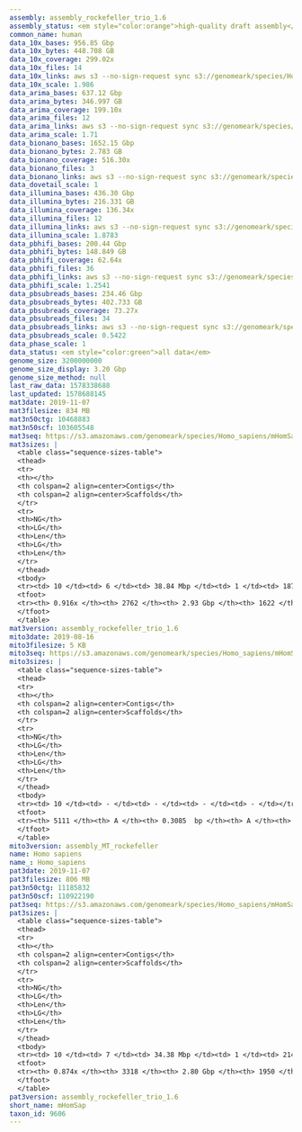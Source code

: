 ```yaml
---
assembly: assembly_rockefeller_trio_1.6
assembly_status: <em style="color:orange">high-quality draft assembly</em>
common_name: human
data_10x_bases: 956.85 Gbp
data_10x_bytes: 448.708 GB
data_10x_coverage: 299.02x
data_10x_files: 14
data_10x_links: aws s3 --no-sign-request sync s3://genomeark/species/Homo_sapiens/mHomSap1/genomic_data/10x/ .<br>aws s3 --no-sign-request sync s3://genomeark/species/Homo_sapiens/mHomSap2/genomic_data/10x/ .<br>aws s3 --no-sign-request sync s3://genomeark/species/Homo_sapiens/mHomSap3/genomic_data/10x/ .<br>
data_10x_scale: 1.986
data_arima_bases: 637.12 Gbp
data_arima_bytes: 346.997 GB
data_arima_coverage: 199.10x
data_arima_files: 12
data_arima_links: aws s3 --no-sign-request sync s3://genomeark/species/Homo_sapiens/mHomSap1/genomic_data/arima/ .<br>aws s3 --no-sign-request sync s3://genomeark/species/Homo_sapiens/mHomSap2/genomic_data/arima/ .<br>aws s3 --no-sign-request sync s3://genomeark/species/Homo_sapiens/mHomSap3/genomic_data/arima/ .<br>
data_arima_scale: 1.71
data_bionano_bases: 1652.15 Gbp
data_bionano_bytes: 2.783 GB
data_bionano_coverage: 516.30x
data_bionano_files: 3
data_bionano_links: aws s3 --no-sign-request sync s3://genomeark/species/Homo_sapiens/mHomSap1/genomic_data/bionano/ .<br>aws s3 --no-sign-request sync s3://genomeark/species/Homo_sapiens/mHomSap2/genomic_data/bionano/ .<br>aws s3 --no-sign-request sync s3://genomeark/species/Homo_sapiens/mHomSap3/genomic_data/bionano/ .<br>
data_dovetail_scale: 1
data_illumina_bases: 436.30 Gbp
data_illumina_bytes: 216.331 GB
data_illumina_coverage: 136.34x
data_illumina_files: 12
data_illumina_links: aws s3 --no-sign-request sync s3://genomeark/species/Homo_sapiens/mHomSap1/genomic_data/illumina/ .<br>aws s3 --no-sign-request sync s3://genomeark/species/Homo_sapiens/mHomSap2/genomic_data/illumina/ .<br>
data_illumina_scale: 1.8783
data_pbhifi_bases: 200.44 Gbp
data_pbhifi_bytes: 148.849 GB
data_pbhifi_coverage: 62.64x
data_pbhifi_files: 36
data_pbhifi_links: aws s3 --no-sign-request sync s3://genomeark/species/Homo_sapiens/mHomSap1/genomic_data/pacbio/ . --exclude "*subreads.bam*"<br>aws s3 --no-sign-request sync s3://genomeark/species/Homo_sapiens/mHomSap2/genomic_data/pacbio/ . --exclude "*subreads.bam*"<br>aws s3 --no-sign-request sync s3://genomeark/species/Homo_sapiens/mHomSap3/genomic_data/pacbio/ . --exclude "*subreads.bam*"<br>
data_pbhifi_scale: 1.2541
data_pbsubreads_bases: 234.46 Gbp
data_pbsubreads_bytes: 402.733 GB
data_pbsubreads_coverage: 73.27x
data_pbsubreads_files: 34
data_pbsubreads_links: aws s3 --no-sign-request sync s3://genomeark/species/Homo_sapiens/mHomSap3/genomic_data/pacbio/ . --exclude "*ccs.bam*"<br>
data_pbsubreads_scale: 0.5422
data_phase_scale: 1
data_status: <em style="color:green">all data</em>
genome_size: 3200000000
genome_size_display: 3.20 Gbp
genome_size_method: null
last_raw_data: 1578338688
last_updated: 1578688145
mat3date: 2019-11-07
mat3filesize: 834 MB
mat3n50ctg: 10468883
mat3n50scf: 103605548
mat3seq: https://s3.amazonaws.com/genomeark/species/Homo_sapiens/mHomSap3/assembly_rockefeller_trio_1.6/mHomSap3.mat.asm.20191107.fasta.gz
mat3sizes: |
  <table class="sequence-sizes-table">
  <thead>
  <tr>
  <th></th>
  <th colspan=2 align=center>Contigs</th>
  <th colspan=2 align=center>Scaffolds</th>
  </tr>
  <tr>
  <th>NG</th>
  <th>LG</th>
  <th>Len</th>
  <th>LG</th>
  <th>Len</th>
  </tr>
  </thead>
  <tbody>
  <tr><td> 10 </td><td> 6 </td><td> 38.84 Mbp </td><td> 1 </td><td> 187.62 Mbp </td></tr>  <tr><td> 20 </td><td> 17 </td><td> 26.64 Mbp </td><td> 3 </td><td> 140.89 Mbp </td></tr>  <tr><td> 30 </td><td> 31 </td><td> 18.38 Mbp </td><td> 6 </td><td> 129.44 Mbp </td></tr>  <tr><td> 40 </td><td> 50 </td><td> 14.81 Mbp </td><td> 8 </td><td> 110.61 Mbp </td></tr>  <tr style="background-color:#cccccc;"><td> 50 </td><td> 75 </td><td style="background-color:#88ff88;"> 10.47 Mbp </td><td> 11 </td><td style="background-color:#88ff88;"> 103.61 Mbp </td></tr>  <tr><td> 60 </td><td> 110 </td><td> 8.04 Mbp </td><td> 15 </td><td> 87.76 Mbp </td></tr>  <tr><td> 70 </td><td> 162 </td><td> 4.78 Mbp </td><td> 19 </td><td> 60.18 Mbp </td></tr>  <tr><td> 80 </td><td> 265 </td><td> 1.88 Mbp </td><td> 25 </td><td> 43.69 Mbp </td></tr>  <tr><td> 90 </td><td> 1384 </td><td> 67.09 Kbp </td><td> 151 </td><td> 0.20 Mbp </td></tr>  <tr><td> 100 </td><td> - </td><td> - </td><td> - </td><td> - </td></tr>  </tbody>
  <tfoot>
  <tr><th> 0.916x </th><th> 2762 </th><th> 2.93 Gbp </th><th> 1622 </th><th> 2.96 Gbp </th></tr>
  </tfoot>
  </table>
mat3version: assembly_rockefeller_trio_1.6
mito3date: 2019-08-16
mito3filesize: 5 KB
mito3seq: https://s3.amazonaws.com/genomeark/species/Homo_sapiens/mHomSap3/assembly_MT_rockefeller/mHomSap3.MT.20190816.fasta.gz
mito3sizes: |
  <table class="sequence-sizes-table">
  <thead>
  <tr>
  <th></th>
  <th colspan=2 align=center>Contigs</th>
  <th colspan=2 align=center>Scaffolds</th>
  </tr>
  <tr>
  <th>NG</th>
  <th>LG</th>
  <th>Len</th>
  <th>LG</th>
  <th>Len</th>
  </tr>
  </thead>
  <tbody>
  <tr><td> 10 </td><td> - </td><td> - </td><td> - </td><td> - </td></tr>  <tr><td> 20 </td><td> - </td><td> - </td><td> - </td><td> - </td></tr>  <tr><td> 30 </td><td> - </td><td> - </td><td> - </td><td> - </td></tr>  <tr><td> 40 </td><td> - </td><td> - </td><td> - </td><td> - </td></tr>  <tr style="background-color:#cccccc;"><td> 50 </td><td> - </td><td style="background-color:#ff8888;"> - </td><td> - </td><td style="background-color:#ff8888;"> - </td></tr>  <tr><td> 60 </td><td> - </td><td> - </td><td> - </td><td> - </td></tr>  <tr><td> 70 </td><td> - </td><td> - </td><td> - </td><td> - </td></tr>  <tr><td> 80 </td><td> - </td><td> - </td><td> - </td><td> - </td></tr>  <tr><td> 90 </td><td> - </td><td> - </td><td> - </td><td> - </td></tr>  <tr><td> 100 </td><td> - </td><td> - </td><td> - </td><td> - </td></tr>  </tbody>
  <tfoot>
  <tr><th> 5111 </th><th> A </th><th> 0.3085  bp </th><th> A </th><th> 0.3085  bp </th></tr>
  </tfoot>
  </table>
mito3version: assembly_MT_rockefeller
name: Homo sapiens
name_: Homo_sapiens
pat3date: 2019-11-07
pat3filesize: 806 MB
pat3n50ctg: 11185832
pat3n50scf: 110922190
pat3seq: https://s3.amazonaws.com/genomeark/species/Homo_sapiens/mHomSap3/assembly_rockefeller_trio_1.6/mHomSap3.pat.asm.20191107.fasta.gz
pat3sizes: |
  <table class="sequence-sizes-table">
  <thead>
  <tr>
  <th></th>
  <th colspan=2 align=center>Contigs</th>
  <th colspan=2 align=center>Scaffolds</th>
  </tr>
  <tr>
  <th>NG</th>
  <th>LG</th>
  <th>Len</th>
  <th>LG</th>
  <th>Len</th>
  </tr>
  </thead>
  <tbody>
  <tr><td> 10 </td><td> 7 </td><td> 34.38 Mbp </td><td> 1 </td><td> 214.90 Mbp </td></tr>  <tr><td> 20 </td><td> 17 </td><td> 26.07 Mbp </td><td> 2 </td><td> 195.51 Mbp </td></tr>  <tr><td> 30 </td><td> 31 </td><td> 21.48 Mbp </td><td> 4 </td><td> 142.46 Mbp </td></tr>  <tr><td> 40 </td><td> 48 </td><td> 16.55 Mbp </td><td> 6 </td><td> 131.06 Mbp </td></tr>  <tr style="background-color:#cccccc;"><td> 50 </td><td> 73 </td><td style="background-color:#88ff88;"> 11.19 Mbp </td><td> 9 </td><td style="background-color:#88ff88;"> 110.92 Mbp </td></tr>  <tr><td> 60 </td><td> 110 </td><td> 6.89 Mbp </td><td> 13 </td><td> 78.14 Mbp </td></tr>  <tr><td> 70 </td><td> 169 </td><td> 3.88 Mbp </td><td> 17 </td><td> 56.41 Mbp </td></tr>  <tr><td> 80 </td><td> 342 </td><td> 0.77 Mbp </td><td> 24 </td><td> 29.61 Mbp </td></tr>  <tr><td> 90 </td><td> - </td><td> - </td><td> - </td><td> - </td></tr>  <tr><td> 100 </td><td> - </td><td> - </td><td> - </td><td> - </td></tr>  </tbody>
  <tfoot>
  <tr><th> 0.874x </th><th> 3318 </th><th> 2.80 Gbp </th><th> 1950 </th><th> 2.86 Gbp </th></tr>
  </tfoot>
  </table>
pat3version: assembly_rockefeller_trio_1.6
short_name: mHomSap
taxon_id: 9606
---
```

